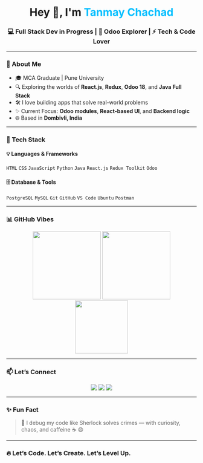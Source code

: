 <h1 align="center">Hey 👋, I'm <span style="color:#00BFFF">Tanmay Chachad</span></h1>
<h3 align="center">💻 Full Stack Dev in Progress | 🧠 Odoo Explorer | ⚡ Tech & Code Lover</h3>



---

### 🚀 About Me

- 🎓 MCA Graduate | Pune University  
- 🔍 Exploring the worlds of **React.js**, **Redux**, **Odoo 18**, and **Java Full Stack**  
- 🛠️ I love building apps that solve real-world problems  
- ✨ Current Focus: **Odoo modules**, **React-based UI**, and **Backend logic**  
- 🌐 Based in **Dombivli, India**

---

### 🧰 Tech Stack

#### 💡 Languages & Frameworks  
`HTML` `CSS` `JavaScript` `Python` `Java` `React.js` `Redux Toolkit` `Odoo`

#### 🗄️ Database & Tools  
`PostgreSQL` `MySQL` `Git` `GitHub` `VS Code` `Ubuntu` `Postman`

---

### 📊 GitHub Vibes

<p align="center">
  <img src="https://github-readme-stats.vercel.app/api?username=Tanmay0403&show_icons=true&theme=tokyonight" height="180" />
  <img src="https://github-readme-streak-stats.herokuapp.com/?user=Tanmay0403&theme=tokyonight" height="180"/>
  <br />
  <img src="https://github-readme-stats.vercel.app/api/top-langs/?username=Tanmay0403&layout=compact&theme=tokyonight" height="140"/>
</p>

---

### 📫 Let’s Connect

<p align="center">
  <a href="mailto:tanmaychachad@gmail.com.com"><img src="https://img.shields.io/badge/Email-%23D14836?style=for-the-badge&logo=gmail&logoColor=white"/></a>
  <a href="https://www.linkedin.com/in/tanmay-chachad-04429b1b0/"><img src="https://img.shields.io/badge/LinkedIn-%230077B5?style=for-the-badge&logo=linkedin&logoColor=white"/></a>
  <!-- Optional GitHub link -->
  <a href="https://github.com/Tanmay0403"><img src="https://img.shields.io/badge/GitHub-%2312100E?style=for-the-badge&logo=github&logoColor=white"/></a>
</p>

---

### ✨ Fun Fact

> 🧩 I debug my code like Sherlock solves crimes — with curiosity, chaos, and caffeine ☕ 😄

---

### 🔥 Let’s Code. Let’s Create. Let’s Level Up.


